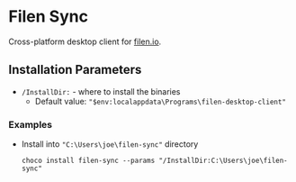 

# Filen Sync
Cross-platform desktop client for [filen.io](https://filen.io).

## Installation Parameters
* `/InstallDir:` - where to install the binaries
  - Default value: `"$env:localappdata\Programs\filen-desktop-client"`

### Examples
* Install into `"C:\Users\joe\filen-sync"` directory
  ```
  choco install filen-sync --params "/InstallDir:C:\Users\joe\filen-sync"
  ```